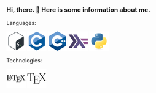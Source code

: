 ### Hi, there. 👋 Here is some information about me.

Languages:

<p>
  <img src="https://raw.githubusercontent.com/devicons/devicon/master/icons/bash/bash-original.svg" width="50" height="50" />
  <img src="https://raw.githubusercontent.com/devicons/devicon/master/icons/c/c-original.svg" width="50" height="50" />
  <img src="https://raw.githubusercontent.com/devicons/devicon/master/icons/cplusplus/cplusplus-original.svg" width="50" height="50" />
  <img src="https://raw.githubusercontent.com/devicons/devicon/master/icons/haskell/haskell-original.svg" width="50" height="50" />
  <img src="https://raw.githubusercontent.com/devicons/devicon/master/icons/python/python-original.svg" width="50" height="50" />
</p>

Technologies:

<p>
  <img src="https://raw.githubusercontent.com/devicons/devicon/master/icons/latex/latex-original.svg" width="50" height="50" />
  <img src="https://raw.githubusercontent.com/devicons/devicon/master/icons/tex/tex-original.svg" width="50" height="50" />
</p>

<!--
**Teodor1379/Teodor1379** is a ✨ _special_ ✨ repository because its `README.md` (this file) appears on your GitHub profile.

Here are some ideas to get you started:

- 🔭 I’m currently working on ...
- 🌱 I’m currently learning ...
- 👯 I’m looking to collaborate on ...
- 🤔 I’m looking for help with ...
- 💬 Ask me about ...
- 📫 How to reach me: ...
- 😄 Pronouns: ...
- ⚡ Fun fact: ...
-->
